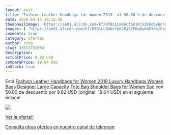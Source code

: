 ```yaml
---
layout: post
title: 'Fashion Leather Handbags for Women 2019  al 50.00 % de descuento'
date: 2020-04-14 19:32:50
thumbnailImage: 'https://ae01.alicdn.com/kf/HTB1LLB4UcfpK1RjSZFOq6y6nFXas/Fashion-Leather-Handbags-for-Women-2019-Luxury-Handbags-Women-Bags-Designer-Large-Capacity-Tote-Bag-Shoulder.jpg_350x350._SL200_.jpg'
images: [ 'https://ae01.alicdn.com/kf/HTB1LLB4UcfpK1RjSZFOq6y6nFXas/Fashion-Leather-Handbags-for-Women-2019-Luxury-Handbags-Women-Bags-Designer-Large-Capacity-Tote-Bag-Shoulder.jpg_350x350._SL200_.jpg' ]
comments: true
category: ofertas
author: ring
slug: 33013731004
description:
actualPrice: 9.82 USD
comparePrice: 19.64 USD
inStock: true
---
```


Está [Fashion Leather Handbags for Women 2019 Luxury Handbags Women Bags Designer Large Capacity Tote Bag Shoulder Bags for Women Sac](https://www.amazon.com/dp/33013731004/?tag=redken08-20) con 50.00 de descuento por 9.82 USD (original: 19.64 USD) en el siguiente enlace!

[![](https://ae01.alicdn.com/kf/HTB1LLB4UcfpK1RjSZFOq6y6nFXas/Fashion-Leather-Handbags-for-Women-2019-Luxury-Handbags-Women-Bags-Designer-Large-Capacity-Tote-Bag-Shoulder.jpg_350x350._SL200_.jpg)](https://www.amazon.com/dp/33013731004/?tag=redken08-20)

[Ver la oferta!!](https://www.amazon.com/dp/33013731004/?tag=redken08-20)

[Consulta otras ofertas en nuestro canal de telegram](https://t.me/s/ofertas25)
